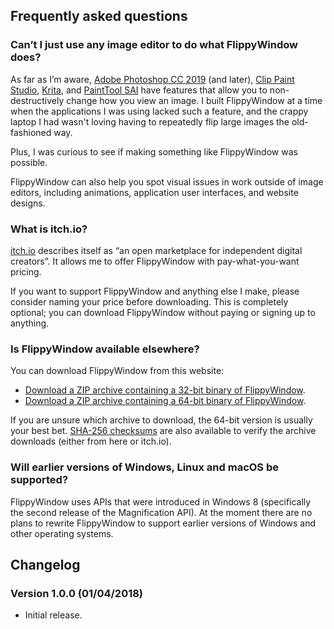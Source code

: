 <!---
# Copyright (C) Damien Dart, <damiendart@pobox.com>.
# This file is distributed under the MIT licence. For more
# information, please refer to the accompanying "LICENCE" file.

description: 'Download FlippyWindow, a simple Windows application that non-destructively flips any part of your screen.'
section: 'projects'
title: 'FlippyWindow'
twigTemplate: '.templates/base-flippywindow.html.twig'
--->

## Frequently asked questions

### Can’t I just use any image editor to do what FlippyWindow does?

As far as I’m aware, [Adobe Photoshop CC 2019][] (and later), [Clip
Paint Studio][], [Krita][], and [PaintTool SAI][] have features that
allow you to non-destructively change how you view an image. I built
FlippyWindow at a time when the applications I was using lacked such a
feature, and the crappy laptop I had wasn't loving having to repeatedly
flip large images the old-fashioned way.

Plus, I was curious to see if making something like FlippyWindow was
possible.

FlippyWindow can also help you spot visual issues in work outside of
image editors, including animations, application user interfaces, and
website designs.

  [Adobe Photoshop CC 2019]: <https://www.adobe.com/products/photoshop.html>
  [Clip Paint Studio]: <https://www.clipstudio.net/>
  [Krita]: <https://krita.org/>
  [PaintTool SAI]: <https://www.systemax.jp/en/sai/>

### What is itch.io?

[itch.io][] describes itself as “an open marketplace for independent
digital creators”. It allows me to offer FlippyWindow with
pay-what-you-want pricing.

If you want to support FlippyWindow and anything else I make, please
consider naming your price before downloading. This is completely
optional; you can download FlippyWindow without paying or signing up to
anything.

  [itch.io]: <https://itch.io/>

<h3 id="alternative-download-locations">Is FlippyWindow available elsewhere?</h3>

You can download FlippyWindow from this website:

- [Download a ZIP archive containing a 32-bit binary of FlippyWindow][].
- [Download a ZIP archive containing a 64-bit binary of FlippyWindow][].

If you are unsure which archive to download, the 64-bit version is
usually your best bet. [SHA-256 checksums][] are also available to
verify the archive downloads (either from here or itch.io).

  [Download a ZIP archive containing a 32-bit binary of FlippyWindow]: <https://www.robotinaponcho.net/projects/flippywindow/flippywindow-32-bit.zip>
  [Download a ZIP archive containing a 64-bit binary of FlippyWindow]: <https://www.robotinaponcho.net/projects/flippywindow/flippywindow-64-bit.zip>
  [SHA-256 checksums]: <https://www.robotinaponcho.net/projects/flippywindow/flippywindow-checksums.txt>

### Will earlier versions of Windows, Linux and macOS be supported?

FlippyWindow uses APIs that were introduced in Windows 8 (specifically
the second release of the Magnification API). At the moment there are
no plans to rewrite FlippyWindow to support earlier versions of Windows
and other operating systems.


## Changelog

### Version 1.0.0 (01/04/2018)

- Initial release.
